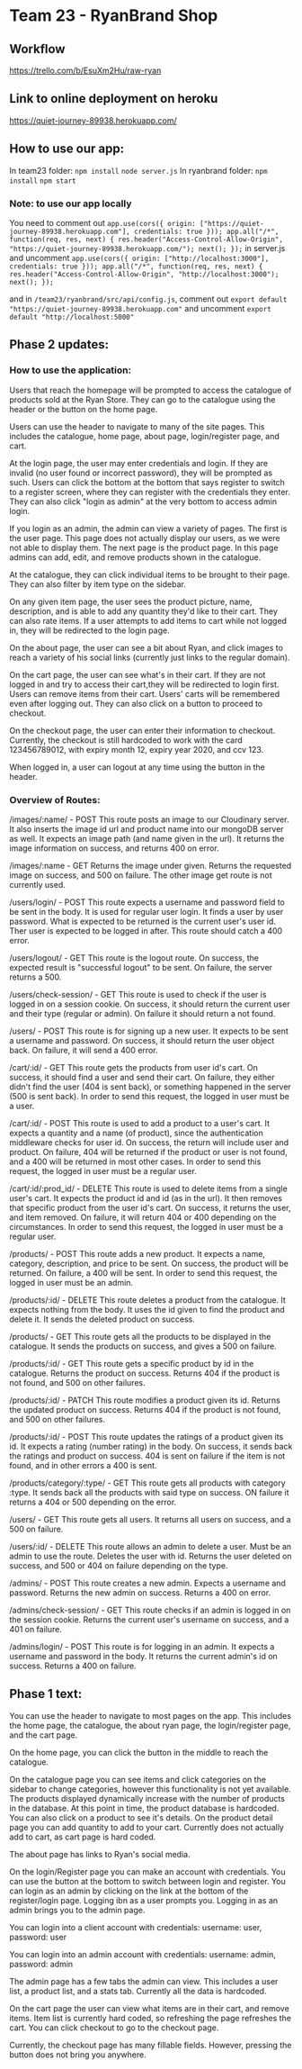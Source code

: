 # Team 23 - RyanBrand Shop

## Workflow
https://trello.com/b/EsuXm2Hu/raw-ryan

## Link to online deployment on heroku
https://quiet-journey-89938.herokuapp.com/

## How to use our app:
In team23 folder:
`npm install`
`node server.js`
In ryanbrand folder:
`npm install`
`npm start`

### Note: to use our app locally
You need to comment out 
`app.use(cors({ origin: ["https://quiet-journey-89938.herokuapp.com"], credentials: true }));
app.all("/*", function(req, res, next) {
    res.header("Access-Control-Allow-Origin", "https://quiet-journey-89938.herokuapp.com/");
    next();
});` 
in server.js
and uncomment
`app.use(cors({ origin: ["http://localhost:3000"], credentials: true }));
 app.all("/*", function(req, res, next) {
     res.header("Access-Control-Allow-Origin", "http://localhost:3000");
     next();
 });`

 and in `/team23/ryanbrand/src/api/config.js`, comment out
 `export default "https://quiet-journey-89938.herokuapp.com"`
 and uncomment
 `export default "http://localhost:5000"`


## Phase 2 updates:
### How to use the application:
Users that reach the homepage will be prompted to access the catalogue of products sold at the Ryan Store. They can go to the catalogue using the header or the button on the home page. 

Users can use the header to navigate to many of the site pages. This includes the catalogue, home page, about page, login/register page, and cart.

At the login page, the user may enter credentials and login. If they are invalid (no user found or incorrect password), they will be prompted as such. Users can click the bottom at the bottom that says register to switch to a register screen, where they can register with the credentials they enter. They can also click "login as admin" at the very bottom to access admin login.

If you login as an admin, the admin can view a variety of pages. The first is the user page. This page does not actually display our users, as we were not able to display them. The next page is the product page. In this page admins can add, edit, and remove products shown in the catalogue. 

At the catalogue, they can click individual items to be brought to their page. They can also filter by item type on the sidebar.

On any given item page, the user sees the product picture, name, description, and is able to add any quantity they'd like to their cart. They can also rate items. If a user attempts to add items to cart while not logged in, they will be redirected to the login page.

On the about page, the user can see a bit about Ryan, and click images to reach a variety of his social links (currently just links to the regular domain). 

On the cart page, the user can see what's in their cart. If they are not logged in and try to access their cart,they will be redirected to login first. Users can remove items from their cart. Users' carts will be remembered even after logging out. They can also click on a button to proceed to checkout.

On the checkout page, the user can enter their information to checkout. Currently, the checkout is still hardcoded to work with the card 123456789012, with expiry month 12, expiry year 2020, and ccv 123. 

When logged in, a user can logout at any time using the button in the header.

### Overview of Routes:

/images/:name/ - POST
This route posts an image to our Cloudinary server. It also inserts the image id url and product name into our mongoDB server as well. It expects an image path (and name given in the url). It returns the image information on success, and returns 400 on error.

/images/:name - GET
Returns the image under given. Returns the requested image on success, and 500 on failure. The other image get route is not currently used.  

/users/login/ - POST
This route expects a username and password field to be sent in the body. It is used for regular user login. It finds a user by user password. What is expected to be returned is the current user's user id. Ther user is expected to be logged in after. This route should catch a 400 error.

/users/logout/ - GET
This route is the logout route. On success, the expected result is "successful logout" to be sent. On failure, the server returns a 500. 

/users/check-session/ - GET
This route is used to check if the user is logged in on a session cookie. On success, it should return the current user and their type (regular or admin). On failure it should return a not found.

/users/ - POST
This route is for signing up a new user. It expects to be sent a username and password. On success, it should return the user object back. On failure, it will send a 400 error.

/cart/:id/ - GET
This route gets the products from user id's cart. On success, it should find a user and send their cart. On failure, they either didn't find the user (404 is sent back), or something happened in the server (500 is sent back). In order to send this request, the logged in user must be a user.


/cart/:id/ - POST
This route is used to add a product to a user's cart. It expects a quantity and a name (of product), since the authentication middleware checks for user id. On success, the return will include user and product. On failure, 404 will be returned if the product or user is not found, and a 400 will be returned in most other cases. In order to send this request, the logged in user must be a regular user.


/cart/:id/:prod_id/ - DELETE
This route is used to delete items from a single user's cart. It expects the product id and id (as in the url). It then removes that specific product from the user id's cart. On success, it returns the user, and item removed. On failure, it will return 404 or 400 depending on the circumstances. In order to send this request, the logged in user must be a regular user.

/products/ - POST
This route adds a new product. It expects a name, category, description, and price to be sent. On success, the product will be returned. On failure, a 400 will be sent. In order to send this request, the logged in user must be an admin.

/products/:id/ - DELETE
This route deletes a product from the catalogue. It expects nothing from the body. It uses the id given to find the product and delete it. It sends the deleted product on success. 

/products/ - GET
This route gets all the products to be displayed in the catalogue. It sends the products on success, and gives a 500 on failure.

/products/:id/ - GET
This route gets a specific product by id in the catalogue. Returns the product on success. Returns 404 if the product is not found, and 500 on other failures.

/products/:id/ - PATCH
This route modifies a product given its id. Returns the updated product on success. Returns 404 if the product is not found, and 500 on other failures.

/products/:id/ - POST
This route updates the ratings of a product given its id. It expects a rating (number rating) in the body. On success, it sends back the ratings and product on success. 404 is sent on failure if the item is not found, and in other errors a 400 is sent.

/products/category/:type/ - GET
This route gets all products with category :type. It sends back all the products with said type on success. ON failure it returns a 404 or 500 depending on the error.

/users/ - GET
This route gets all users. It returns all users on success, and a 500 on failure.

/users/:id/ - DELETE
This route allows an admin to delete a user. Must be an admin to use the route. Deletes the user with id. Returns the user deleted on success, and 500 or 404 on failure depending on the type.

/admins/ - POST
This route creates a new admin. Expects a username and password. Returns the new admin on success. Returns a 400 on error.

/admins/check-session/ - GET
This route checks if an admin is logged in on the session cookie. Returns the current user's username on success, and a 401 on failure.

/admins/login/ - POST
This route is for logging in an admin. It expects a username and password in the body. It returns the current admin's id on success. Returns a 400 on failure.

## Phase 1 text:

You can use the header to navigate to most pages on the app. This includes the home page, the catalogue, the about ryan page, the login/register page, and the cart page.

On the home page, you can click the button in the middle to reach the catalogue.

On the catalogue page you can see items and click categories on the sidebar to change categories, however this functionality is not yet available. The products displayed dynamically increase with the number of products in the database. At this point in time, the product database is hardcoded. You can also click on a product to see it's details. On the product detail page you can add quantity to add to your cart. Currently does not actually add to cart, as cart page is hard coded.

The about page has links to Ryan's social media.

On the login/Register page you can make an account with credentials. You can use the button at the bottom to switch between login and register. You can login as an admin by clicking on the link at the bottom of the register/login page. Logging ibn as a user prompts you. Logging in as an admin brings you to the admin page.

You can login into a client account with credentials: username: user, password: user

You can login into an admin account with credentials: username: admin, password: admin

The admin page has a few tabs the admin can view. This includes a user list, a product list, and a stats tab. Currently all the data is hardcoded.

On the cart page the user can view what items are in their cart, and remove items. Item list is currently hard coded, so refreshing the page refreshes the cart. You can click checkout to go to the checkout page.

Currently, the checkout page has many fillable fields. However, pressing the button does not bring you anywhere.

